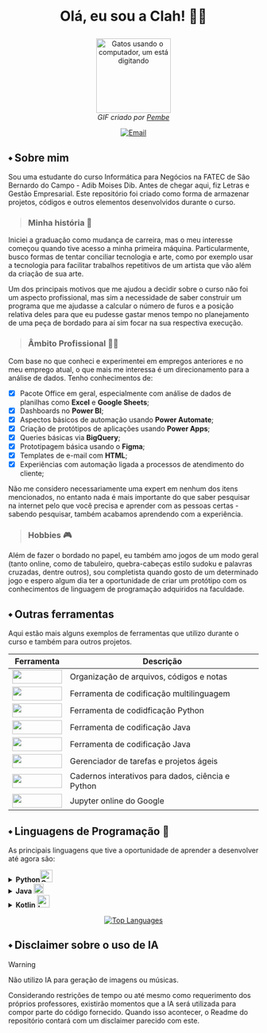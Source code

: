 <h1>
  <div >
  <p align="center">
    Olá, eu sou a Clah! 👩‍💻
  </p></h1>
  
  <p align="center">
  <img src="https://media0.giphy.com/media/v1.Y2lkPTc5MGI3NjExcmE3ZjN0dnBtZWVjOW8zdXM0YWFleXB3MzVjY3hxNG1vYTVtNGhvaCZlcD12MV9pbnRlcm5hbF9naWZfYnlfaWQmY3Q9Zw/nFLW7PNGgN3lI68rdv/giphy.gif" alt="Gatos usando o computador, um está digitando" width="150"><br>
  <em>GIF criado por <a href="https://giphy.com/PembeThePinkCat" target="_blank">Pembe</a></em>
  </p>

  <p align="center">
  <a href="mailto:clah.rice@gmail.com">
  <img src="https://img.shields.io/badge/email-800080?style=for-the-badge&logo=microsoft-outlook&logoColor=white&labelColor=800080&color=800080" alt="Email">
  </a>

## ⬩ Sobre mim

Sou uma estudante do curso Informática para Negócios na FATEC de São Bernardo do Campo - Adib Moises Dib. Antes de chegar aqui, fiz Letras e Gestão Empresarial. Este repositório foi criado como forma de armazenar projetos, códigos e outros elementos desenvolvidos durante o curso. 

>### **Minha história** 📖

Iniciei a graduação como mudança de carreira, mas o meu interesse começou quando tive acesso a minha primeira máquina. Particularmente, busco formas de tentar conciliar tecnologia e arte, como por exemplo usar a tecnologia para facilitar trabalhos repetitivos de um artista que vão além da criação de sua arte. 

Um dos principais motivos que me ajudou a decidir sobre o curso não foi um aspecto profissional, mas sim a necessidade de saber construir um programa que me ajudasse a calcular o número de furos e a posição relativa deles para que eu pudesse gastar menos       tempo no planejamento de uma peça de bordado para aí sim focar na sua respectiva execução.

>### **Âmbito Profissional** 👩‍💼

Com base no que conheci e experimentei em empregos anteriores e no meu emprego atual, o que mais me interessa é um direcionamento para a análise de dados. Tenho conhecimentos de:
  
  - [x] Pacote Office em geral, especialmente com análise de dados de planilhas como **Excel** e **Google Sheets**;
  - [x] Dashboards no **Power BI**;
  - [x] Aspectos básicos de automação usando **Power Automate**;
  - [x] Criação de protótipos de aplicações usando **Power Apps**;
  - [x] Queries básicas via **BigQuery**;
  - [x] Prototipagem básica usando o **Figma**;
  - [x] Templates de e-mail com **HTML**;
  - [x] Experiências com automação ligada a processos de atendimento do cliente;
    
  Não me considero necessariamente uma expert em nenhum dos itens mencionados, no entanto nada é mais importante do que saber pesquisar na internet pelo que você precisa e aprender com as pessoas certas - sabendo pesquisar, também acabamos aprendendo com a experiência.

>### **Hobbies** 🎮

  Além de fazer o bordado no papel, eu também amo jogos de um modo geral (tanto online, como de tabuleiro, quebra-cabeças estilo sudoku e palavras cruzadas, dentre outros), sou completista quando gosto de um determinado jogo e espero algum dia ter a              oportunidade de criar um protótipo com os conhecimentos de linguagem de programação adquiridos na faculdade.

## ⬩ Outras ferramentas

Aqui estão mais alguns exemplos de ferramentas que utilizo durante o curso e também para outros projetos.

| Ferramenta | Descrição |
|------------|--------|
| <img src="https://img.shields.io/badge/Obsidian-483699?style=for-the-badge&logo=obsidian&logoColor=white" height="28" width=100> | Organização de arquivos, códigos e notas |
| <img src="https://img.shields.io/badge/VS%20Code-007ACC?style=for-the-badge&logo=visualstudiocode&logoColor=white" height="28" width=100> | Ferramenta de codificação multilinguagem |
| <img src="https://img.shields.io/badge/PyCharm-000000?style=for-the-badge&logo=pycharm&logoColor=white" height="28" width=100> | Ferramenta de codidficação Python |
| <img src="https://img.shields.io/badge/Eclipse-2C2255?style=for-the-badge&logo=eclipseide&logoColor=white" height="28" width=100> | Ferramenta de codificação Java|
| <img src="https://img.shields.io/badge/NetBeans-1B6AC6?style=for-the-badge&logo=apache-netbeans-ide&logoColor=white" height="28" width=100> | Ferramenta de codificação Java |
| <img src="https://img.shields.io/badge/Jira-0052CC?style=for-the-badge&logo=jira&logoColor=white" height="28" width=100> | Gerenciador de tarefas e projetos ágeis |
| <img src="https://img.shields.io/badge/Jupyter-F37626?style=for-the-badge&logo=jupyter&logoColor=white" height="28" width=100> | Cadernos interativos para dados, ciência e Python |
| <img src="https://img.shields.io/badge/Colab-F9AB00?style=for-the-badge&logo=googlecolab&logoColor=black" height="28" width=100> | Jupyter online do Google|


## ⬩ Linguagens de Programação 🔲

As principais linguagens que tive a oportunidade de aprender a desenvolver até agora são:

<details>
  
  <summary><b>Python<img src = "https://logos-world.net/wp-content/uploads/2021/10/Python-Emblem.png" alt = "Cobrinhas logo do Python" width = 25></b></summary>
  <br>
  Repositórios em breve!
  
  ```Python
  print("Olá, mundo!")
  ```
</details>

<details>
  <summary><b>Java <img src = https://brandslogos.com/wp-content/uploads/images/large/java-logo-1.png alt = "Xícara de café logo do Java" width = 20></b></summary>
  <br>
  Repositórios em breve!
  
  ``` Java
  system.out.println("Hello, world!")
  ```
</details>

<details>
  <summary><b>Kotlin <img src = https://download.logo.wine/logo/Kotlin_(programming_language)/Kotlin_(programming_language)-Logo.wine.png alt = "Logo do Kotlin, lembra uma bandeira de festa junina apontando para a direita" width = 25></b></summary>
  <br>
  Repositórios em breve!
  
  ```Kotlin 
  println("¡Hola, mundo!")
  ```
</details>

<p align="center"> 
  <a href="https://github.com/clarice-santos" align="left"><img src="https://github-readme-stats.vercel.app/api/top-langs/?username=clarice-santos&langs_count=10&title_color=0891b2&text_color=ffffff&icon_color=0891b2&bg_color=1c1917&hide_border=true&locale=en&custom_title=Top%20%Languages" alt="Top Languages" /></a>
</p>

## ⬩ Disclaimer sobre o uso de IA

>[!WARNING]
> Não utilizo IA para geração de imagens ou músicas.

Considerando restrições de tempo ou até mesmo como requerimento dos próprios professores, existirão momentos que a IA será utilizada para compor parte do código fornecido. Quando isso acontecer, o Readme do repositório contará com um disclaimer parecido com este.


